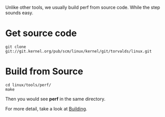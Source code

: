 Unlike other tools, we usually build perf from source code. While the step
sounds easy.

# Get source code

```
git clone git://git.kernel.org/pub/scm/linux/kernel/git/torvalds/linux.git
```

# Build from Source

```
cd linux/tools/perf/
make
```

Then you would see **perf** in the same directory.

For more detail, take a look at [Building][1].

[1]: http://www.brendangregg.com/perf.html#Building
